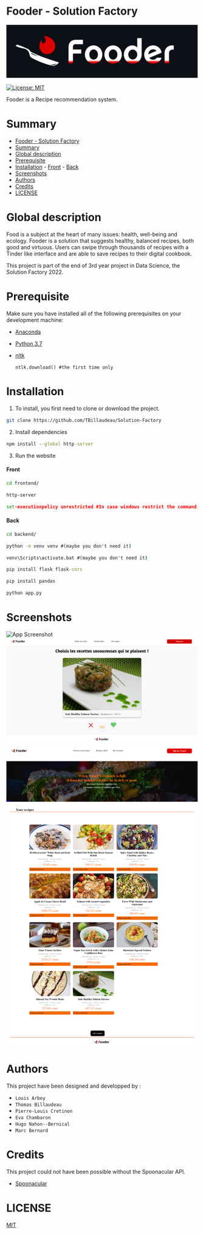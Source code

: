 # Fooder - Solution Factory

![Logo](Screenshots/fooder_logo.png)

[![License: MIT](https://img.shields.io/badge/License-MIT-yellow.svg)](https://opensource.org/licenses/MIT)

Fooder is a Recipe recommendation system.

# Summary
- [Fooder - Solution Factory](#fooder---solution-factory)
- [Summary](#summary)
- [Global description](#global-description)
- [Prerequisite](#prerequisite)
- [Installation](#installation)
      - [Front](#front)
      - [Back](#back)
- [Screenshots](#screenshots)
- [Authors](#authors)
- [Credits](#credits)
- [LICENSE](#license)

# Global description
Food is a subject at the heart of many issues: 
health, well-being and ecology. Fooder is a solution that suggests healthy, balanced recipes, both good and virtuous. Users can swipe through thousands of recipes with a Tinder like interface and are able to save recipes to their digital cookbook.

This project is part of the end of 3rd year project in Data Science, the Solution Factory 2022.

# Prerequisite
Make sure you have installed all of the following prerequisites on your development machine:

- [Anaconda](https://www.anaconda.com/download/)
- [Python 3.7](https://www.python.org/downloads/)
- [nltk](https://www.nltk.org/install.html) 

    ```
    ntlk.download() #the first time only
    ```
# Installation
1. To install, you first need to clone or download the project.

```bash
git clone https://github.com/TBillaudeau/Solution-Factory
```

2. Install dependencies

```cmd
npm install --global http-server
```

3. Run the website

#### Front
```cmd
cd frontend/
```
```cmd
http-server
```
```cmd
set-executionpolicy unrestricted #In case windows restrict the command
```
#### Back
```cmd
cd backend/
```
```cmd
python -m venv venv #(maybe you don't need it)
```
```cmd
venv\Scripts\activate.bat #(maybe you don't need it)
```
```cmd
pip install flask flask-cors
```
```cmd
pip install pandas
```
```cmd
python app.py
```

# Screenshots
![App Screenshot](Screenshots/mainPage.png)
![App Screenshot](Screenshots/swipePage.png)
![App Screenshot](Screenshots/InfoRecipes.png)

# Authors
This project have been designed and developped by :
- `Louis Arbey`
- `Thomas Billaudeau`
- `Pierre-Louis Cretinon`
- `Eva Chambaron`
- `Hugo Nahon--Bernical`
- `Marc Bernard`

# Credits
This project could not have been possible without the Spoonacular API.
* [Spoonacular](https://spoonacular.com/)

# LICENSE
[MIT](https://choosealicense.com/licenses/mit/)
